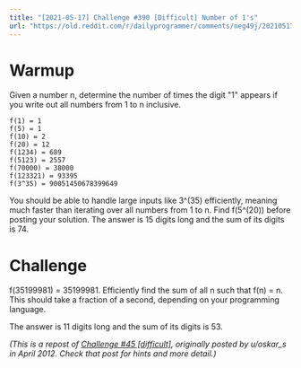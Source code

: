 ```yaml
---
title: "[2021-05-17] Challenge #390 [Difficult] Number of 1's"
url: "https://old.reddit.com/r/dailyprogrammer/comments/neg49j/20210517_challenge_390_difficult_number_of_1s/"
---
```


# Warmup

Given a number n, determine the number of times the digit "1" appears if you write out all numbers from 1 to n inclusive.

    f(1) = 1
    f(5) = 1
    f(10) = 2
    f(20) = 12
    f(1234) = 689
    f(5123) = 2557
    f(70000) = 38000
    f(123321) = 93395
    f(3^35) = 90051450678399649

You should be able to handle large inputs like 3^(35) efficiently, meaning much faster than iterating over all numbers from 1 to n. Find f(5^(20)) before posting your solution. The answer is 15 digits long and the sum of its digits is 74.

# Challenge

f(35199981) = 35199981. Efficiently find the sum of all n such that f(n) = n. This should take a fraction of a second, depending on your programming language.

The answer is 11 digits long and the sum of its digits is 53.

*(This is a repost of [Challenge #45 [difficult]](https://www.reddit.com/r/dailyprogrammer/comments/sv6xs/4272012_challenge_45_difficult/), originally posted by u/oskar_s in April 2012. Check that post for hints and more detail.)*